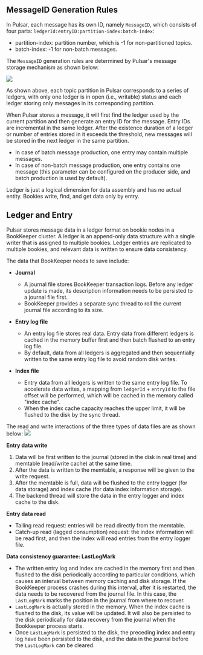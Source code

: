 ## MessageID Generation Rules

In Pulsar, each message has its own ID, namely `MessageID`, which consists of four parts: `ledgerId:entryID:partition-index:batch-index`:
- partition-index: partition number, which is -1 for non-partitioned topics.
- batch-index: -1 for non-batch messages.


The `MessageID` generation rules are determined by Pulsar's message storage mechanism as shown below:

![](https://qcloudimg.tencent-cloud.cn/raw/5e661d3c299eebb4e83aac90333afaf2.svg)

As shown above, each topic partition in Pulsar corresponds to a series of ledgers, with only one ledger is in open (i.e., writable) status and each ledger storing only messages in its corresponding partition.

When Pulsar stores a message, it will first find the ledger used by the current partition and then generate an entry ID for the message. Entry IDs are incremental in the same ledger. After the existence duration of a ledger or number of entries stored in it exceeds the threshold, new messages will be stored in the next ledger in the same partition.

- In case of batch message production, one entry may contain multiple messages.
- In case of non-batch message production, one entry contains one message (this parameter can be configured on the producer side, and batch production is used by default).

Ledger is just a logical dimension for data assembly and has no actual entity. Bookies write, find, and get data only by entry.


## Ledger and Entry

Pulsar stores message data in a ledger format on bookie nodes in a BookKeeper cluster. A ledger is an append-only data structure with a single writer that is assigned to multiple bookies. Ledger entries are replicated to multiple bookies, and relevant data is written to ensure data consistency.

 The data that BookKeeper needs to save include:


- **Journal**
  - A journal file stores BookKeeper transaction logs. Before any ledger update is made, its description information needs to be persisted to a journal file first.
  - BookKeeper provides a separate sync thread to roll the current journal file according to its size.

- **Entry log file**
  - An entry log file stores real data. Entry data from different ledgers is cached in the memory buffer first and then batch flushed to an entry log file.
  - By default, data from all ledgers is aggregated and then sequentially written to the same entry log file to avoid random disk writes.

- **Index file**
  - Entry data from all ledgers is written to the same entry log file. To accelerate data writes, a mapping from `ledgerId` + `entryId` to the file offset will be performed, which will be cached in the memory called "index cache".
  - When the index cache capacity reaches the upper limit, it will be flushed to the disk by the sync thread.

The read and write interactions of the three types of data files are as shown below:
![](https://qcloudimg.tencent-cloud.cn/raw/99a271bcd895f6ba3526424f2dd710a4.svg)

**Entry data write**
1. Data will be first written to the journal (stored in the disk in real time) and memtable (read/write cache) at the same time.
2. After the data is written to the memtable, a response will be given to the write request.
3. After the memtable is full, data will be flushed to the entry logger (for data storage) and index cache (for data index information storage).
4. The backend thread will store the data in the entry logger and index cache to the disk.

**Entry data read**
- Tailing read request: entries will be read directly from the memtable.
- Catch-up read (lagged consumption) request: the index information will be read first, and then the index will read entries from the entry logger file.

**Data consistency guarantee: LastLogMark**
- The written entry log and index are cached in the memory first and then flushed to the disk periodically according to particular conditions, which causes an interval between memory caching and disk storage. If the BookKeeper process crashes during this interval, after it is restarted, the data needs to be recovered from the journal file. In this case, the `LastLogMark` marks the position in the journal from where to recover.
- `LastLogMark` is actually stored in the memory. When the index cache is flushed to the disk, its value will be updated. It will also be persisted to the disk periodically for data recovery from the journal when the Bookkeeper process starts.
- Once `LastLogMark` is persisted to the disk, the preceding index and entry log have been persisted to the disk, and the data in the journal before the `LastLogMark` can be cleared.
